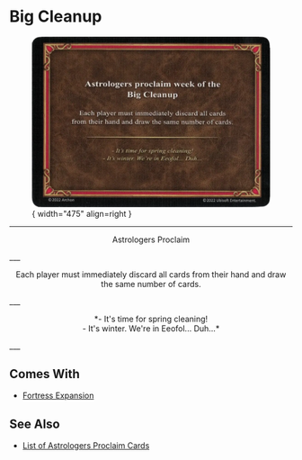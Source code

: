# Big Cleanup

<figure markdown="span">

![Big Cleanup](../assets/astrologers_proclaim-big_cleanup.webp){ width="475" align=right }

</figure>

___
<p style="text-align: center;" markdown>Astrologers Proclaim</p>
___
<p style="text-align: center;" markdown>Each player must immediately discard all cards from their hand and draw the same number of cards.</p>
___
<p style="text-align: center;" markdown>*- It's time for spring cleaning!<br>- It's winter. We're in Eeofol... Duh...*</p>
___


## Comes With

- [Fortress Expansion](../content.md)


## See Also

- [List of Astrologers Proclaim Cards](index.md)
